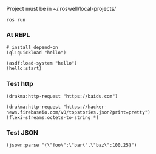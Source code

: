 
Project must be in ~/.roswell/local-projects/
```
ros run
```

### At REPL
```
# install depend-on
(ql:quickload "hello")

(asdf:load-system "hello")
(hello:start)
```

### Test http
```
(drakma:http-request "https://baidu.com")

(drakma:http-request "https://hacker-news.firebaseio.com/v0/topstories.json?print=pretty")
(flexi-streams:octets-to-string *)
```
### Test JSON
```
(jsown:parse "{\"foo\":\"bar\",\"baz\":100.25}")
```